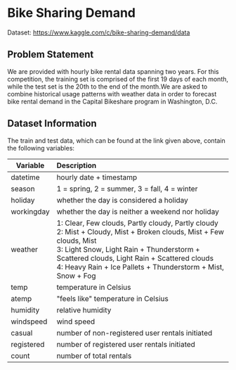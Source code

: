# Bike Sharing Demand

Dataset: <https://www.kaggle.com/c/bike-sharing-demand/data>


## Problem Statement
We are provided with hourly bike rental data spanning two years. For this competition, the training set is comprised of the first 19 days of each month, while the test set is the 20th to the end of the month.We are asked to combine historical usage patterns with weather data in order to forecast bike rental demand in the Capital Bikeshare program in Washington, D.C. 

## Dataset Information
The train and test data, which can be found at the link given above, contain the following variables:


Variable | Description
| ------------- |:-------------|
datetime | hourly date + timestamp  
season |  1 = spring, 2 = summer, 3 = fall, 4 = winter 
holiday | whether the day is considered a holiday
workingday | whether the day is neither a weekend nor holiday
weather | 1: Clear, Few clouds, Partly cloudy, Partly cloudy <br />  2: Mist + Cloudy, Mist + Broken clouds, Mist + Few clouds, Mist <br /> 3: Light Snow, Light Rain + Thunderstorm + Scattered clouds, Light Rain + Scattered clouds <br /> 4: Heavy Rain + Ice Pallets + Thunderstorm + Mist, Snow + Fog 
temp | temperature in Celsius
atemp | "feels like" temperature in Celsius
humidity | relative humidity
windspeed | wind speed
casual | number of non-registered user rentals initiated
registered | number of registered user rentals initiated
count | number of total rentals
